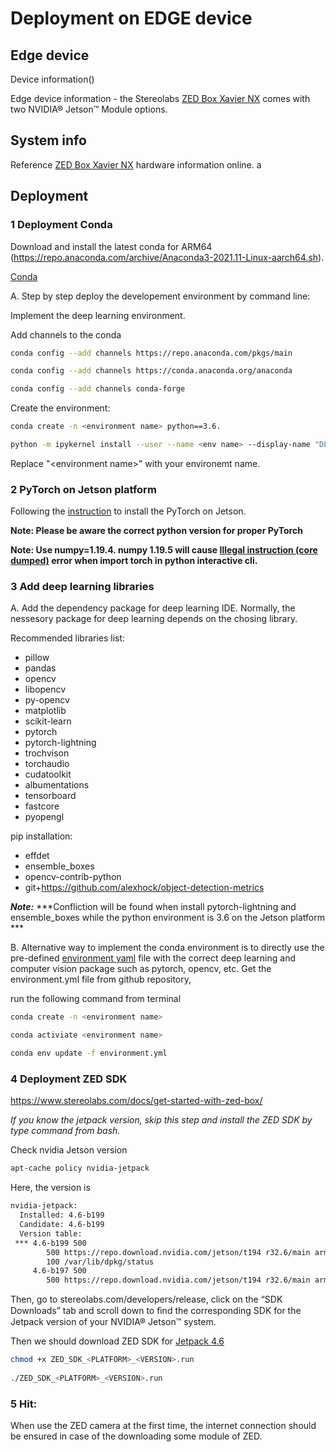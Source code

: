 # Deployment on EDGE device

## Edge device

Device information()


Edge device information - the Stereolabs [ZED Box Xavier NX](https://www.stereolabs.com/zed-box/) comes with two NVIDIA® Jetson™ Module options. 


## System info

Reference [ZED Box Xavier NX](https://www.stereolabs.com/zed-box/) hardware information online.
a

## Deployment 

### 1 Deployment Conda 

Download and install the latest conda for ARM64 (https://repo.anaconda.com/archive/Anaconda3-2021.11-Linux-aarch64.sh).

[Conda](https://docs.conda.io/projects/conda/en/latest/user-guide/install/linux.html)

A. Step by step deploy the developement environment by command line:

Implement the deep learning environment.

Add channels to the conda
```sh
conda config --add channels https://repo.anaconda.com/pkgs/main

conda config --add channels https://conda.anaconda.org/anaconda

conda config --add channels conda-forge

```

Create the environment:
```sh
conda create -n <environment name> python==3.6.

python -m ipykernel install --user --name <env name> --display-name "DL"
```

Replace "\<environment name>" with your environemt name.

### 2 PyTorch on Jetson platform

Following the [instruction](https://forums.developer.nvidia.com/t/pytorch-for-jetson-version-1-10-now-available/72048) to install the PyTorch on Jetson.

**Note: Please be aware the correct python version for proper PyTorch**

**Note: Use numpy=1.19.4. numpy 1.19.5 will cause [Illegal instruction (core dumped)](https://forums.developer.nvidia.com/t/illegal-instruction-core-dumped/165488) error when import torch in python interactive cli.**


### 3 Add deep learning libraries

A. Add the dependency package for deep learning IDE. Normally, the nessesory package for deep learning depends on the chosing library. 

Recommended libraries list:

- pillow
- pandas
- opencv
- libopencv
- py-opencv
- matplotlib
- scikit-learn
- pytorch
- pytorch-lightning
- trochvison
- torchaudio
- cudatoolkit
- albumentations
- tensorboard
- fastcore
- pyopengl

pip installation:
- effdet
- ensemble_boxes
- opencv-contrib-python
- git+https://github.com/alexhock/object-detection-metrics

***Note:***
***Confliction will be found when install pytorch-lightning and ensemble_boxes while the python environment is 3.6 on the Jetson platform ***

B. Alternative way to implement the conda environment is to directly use the pre-defined [environment yaml](../environment.yml) file with the correct deep learning and computer vision package such as pytorch, opencv, etc. 
Get the environment.yml file from github repository,

run the following command from terminal
```sh
conda create -n <environment name>

conda activiate <environment name>

conda env update -f environment.yml    
```


### 4 Deployment ZED SDK

https://www.stereolabs.com/docs/get-started-with-zed-box/

*If you know the jetpack version, skip this step and install the ZED SDK by type command from bash.*

Check nvidia Jetson version

```sh
apt-cache policy nvidia-jetpack
```

Here, the version is 

```sh
nvidia-jetpack:
  Installed: 4.6-b199
  Candidate: 4.6-b199
  Version table:
 *** 4.6-b199 500
        500 https://repo.download.nvidia.com/jetson/t194 r32.6/main arm64 Packages
        100 /var/lib/dpkg/status
     4.6-b197 500
        500 https://repo.download.nvidia.com/jetson/t194 r32.6/main arm64 Packages

```


Then, go to stereolabs.com/developers/release, click on the “SDK Downloads” tab and scroll down to ﬁnd the corresponding SDK for the Jetpack version of your NVIDIA® Jetson™ system.

Then we should download ZED SDK for [Jetpack 4.6](https://download.stereolabs.com/zedsdk/3.6/jp46/jetsons)

```sh
chmod +x ZED_SDK_<PLATFORM>_<VERSION>.run
    
./ZED_SDK_<PLATFORM>_<VERSION>.run
```



### 5 Hit:
  When use the ZED camera at the first time, the internet connection should be ensured in case of the downloading some module of ZED.




